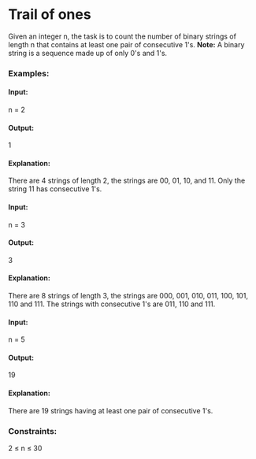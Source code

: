 # Trail of ones
Given an integer n, the task is to count the number of binary strings of length n that contains at least one pair of consecutive 1's.
**Note:** A binary string is a sequence made up of only 0's and 1's.

### Examples:
#### Input: 
n = 2
#### Output: 
1
#### Explanation: 
There are 4 strings of length 2, the strings are 00, 01, 10, and 11. Only the string 11 has consecutive 1's.

#### Input:
n = 3
#### Output:
3
#### Explanation:
There are 8 strings of length 3, the strings are 000, 001, 010, 011, 100, 101, 110 and 111. The strings with consecutive 1's are 011, 110 and 111.

#### Input:
n = 5
#### Output: 
19
#### Explanation:
There are 19 strings having at least one pair of consecutive 1's.

### Constraints:
2 ≤ n ≤ 30

